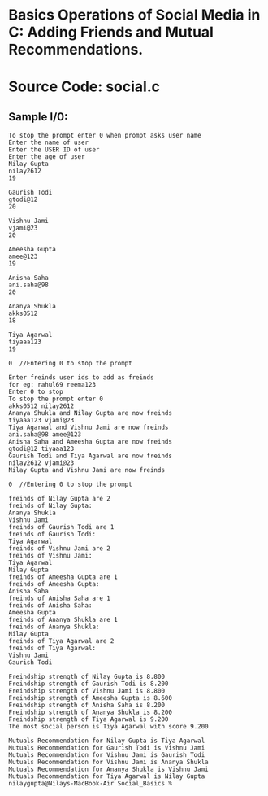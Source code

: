 # Basics Operations of Social Media in C: Adding Friends and Mutual Recommendations.
# Source Code: social.c
## Sample I/0: 
    To stop the prompt enter 0 when prompt asks user name
    Enter the name of user
    Enter the USER ID of user
    Enter the age of user 
    Nilay Gupta 
    nilay2612  
    19

    Gaurish Todi  
    gtodi@12
    20

    Vishnu Jami
    vjami@23
    20

    Ameesha Gupta 
    amee@123
    19

    Anisha Saha
    ani.saha@98
    20

    Ananya Shukla
    akks0512
    18

    Tiya Agarwal
    tiyaaa123
    19

    0  //Entering 0 to stop the prompt

    Enter freinds user ids to add as freinds
    for eg: rahul69 reema123
    Enter 0 to stop
    To stop the prompt enter 0
    akks0512 nilay2612
    Ananya Shukla and Nilay Gupta are now freinds
    tiyaaa123 vjami@23
    Tiya Agarwal and Vishnu Jami are now freinds
    ani.saha@98 amee@123
    Anisha Saha and Ameesha Gupta are now freinds
    gtodi@12 tiyaaa123
    Gaurish Todi and Tiya Agarwal are now freinds
    nilay2612 vjami@23
    Nilay Gupta and Vishnu Jami are now freinds

    0  //Entering 0 to stop the prompt

    freinds of Nilay Gupta are 2
    freinds of Nilay Gupta:
    Ananya Shukla
    Vishnu Jami
    freinds of Gaurish Todi are 1
    freinds of Gaurish Todi:
    Tiya Agarwal
    freinds of Vishnu Jami are 2
    freinds of Vishnu Jami:
    Tiya Agarwal
    Nilay Gupta
    freinds of Ameesha Gupta are 1
    freinds of Ameesha Gupta:
    Anisha Saha
    freinds of Anisha Saha are 1
    freinds of Anisha Saha:
    Ameesha Gupta
    freinds of Ananya Shukla are 1
    freinds of Ananya Shukla:
    Nilay Gupta
    freinds of Tiya Agarwal are 2
    freinds of Tiya Agarwal:
    Vishnu Jami
    Gaurish Todi

    Freindship strength of Nilay Gupta is 8.800
    Freindship strength of Gaurish Todi is 8.200
    Freindship strength of Vishnu Jami is 8.800
    Freindship strength of Ameesha Gupta is 8.600
    Freindship strength of Anisha Saha is 8.200
    Freindship strength of Ananya Shukla is 8.200
    Freindship strength of Tiya Agarwal is 9.200
    The most social person is Tiya Agarwal with score 9.200

    Mutuals Recommendation for Nilay Gupta is Tiya Agarwal
    Mutuals Recommendation for Gaurish Todi is Vishnu Jami
    Mutuals Recommendation for Vishnu Jami is Gaurish Todi
    Mutuals Recommendation for Vishnu Jami is Ananya Shukla
    Mutuals Recommendation for Ananya Shukla is Vishnu Jami
    Mutuals Recommendation for Tiya Agarwal is Nilay Gupta
    nilaygupta@Nilays-MacBook-Air Social_Basics % 